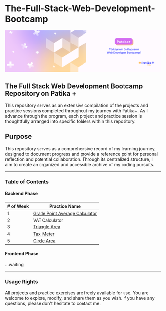 # The-Full-Stack-Web-Development-Bootcamp

[![Patika+ Türkiye'nin En Kapsamlı Web Developer Bootcamp'i](/readmeAssets/logo.png "Patika+ Türkiye'nin En Kapsamlı Web Developer Bootcamp'i")](https://patika.dev)

## The Full Stack Web Development Bootcamp Repository on Patika +
This repository serves as an extensive compilation of the projects and practice sessions completed throughout my journey with Patika+. As I advance through the program, each project and practice session is thoughtfully arranged into specific folders within this repository.

## Purpose
This repository serves as a comprehensive record of my learning journey, designed to document progress and provide a reference point for personal reflection and potential collaboration. Through its centralized structure, I aim to create an organized and accessible archive of my coding pursuits.

---
### Table of Contents

#### Backend Phase
| # of Week |   Practice Name   |  
|---	    |---	            |
|1	        |  [Grade Point Average Calculator](https://github.com/semih-turan/The-Full-Stack-Web-Development-Bootcamp/tree/main/01-WeekOne/GradePointAverageCalculator)| 
|2          |  [VAT Calculator](https://github.com/semih-turan/The-Full-Stack-Web-Development-Bootcamp/tree/main/01-WeekOne/VATCalculator) |
|3          | [Triangle Area](https://github.com/semih-turan/The-Full-Stack-Web-Development-Bootcamp/tree/main/01-WeekOne/TriangleArea)|
|4          | [Taxi Meter](https://github.com/semih-turan/The-Full-Stack-Web-Development-Bootcamp/tree/main/01-WeekOne/TaxiMeter)|
|5          | [Circle Area](https://github.com/semih-turan/The-Full-Stack-Web-Development-Bootcamp/tree/main/01-WeekOne/CircleArea)|

#### Frontend Phase

...waiting

---
### Usage Rights
All projects and practice exercises are freely available for use. You are welcome to explore, modify, and share them as you wish. If you have any questions, please don't hesitate to contact me.